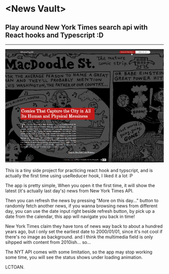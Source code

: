 # \<News Vault\>
## Play around New York Times search api with React hooks and Typescript :D
---

![\<News Vault\>](/src/images/news-vault.gif "\<News Vault\>")

This is a tiny side project for practicing react hook and typscript, and is actually the first time using useReducer hook, I liked it a lot :P

The app is pretty simple, When you open it the first time, it will show the latest (it's actually last day's) news from New York Times API.

Then you can refresh the news by pressing "More on this day..." button to randomly fetch another news, if you wanna browsing news from different day, you can use the date input right beside refresh button, by pick up a date from the calendar, this app will navigate you back in time!

New York Times claim they have tons of news way back to about a hundred years ago, but i only set the earliest date to 2000/01/01, since it's not cool if there's no image as background. and I think the multimedia field is only sihpped with content from 2010ish... so...

The NYT API comes with some limitation, so the app may stop working some time, you will see the status shows under loading animation.

LCTOAN.
